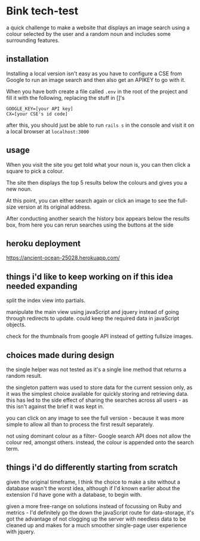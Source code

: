 # Bink tech-test
a quick challenge to make a website that displays an image search using a colour selected by the user and a random noun and includes some surrounding features.

## installation
Installing a local version isn't easy as you have to configure a CSE from Google to run an image search and then also get an APIKEY to go with it.

When you have both create a file called `.env` in the root of the project and fill it with the following, replacing the stuff in []'s

```
GOOGLE_KEY=[your API key]
CX=[your CSE's id code]
```
after this, you should just be able to run `rails s` in the console and visit it on a local browser at `localhost:3000`

## usage
When you visit the site you get told what your noun is, you can then click a square to pick a colour.

The site then displays the top 5 results below the colours and gives you a new noun.

At this point, you can either search again or click an image to see the full-size version at its original address.

After conducting another search the history box appears below the results box, from here you can rerun searches using the buttons at the side

## heroku deployment
https://ancient-ocean-25028.herokuapp.com/

## things i'd like to keep working on if this idea needed expanding

split the index view into partials.

manipulate the main view using javaScript and jquery instead of going through redirects to update. could keep the required data in javaScript objects.

check for the thumbnails from google API instead of getting fullsize images.

## choices made during design
the single helper was not tested as it's a single line method that returns a random result.

the singleton pattern was used to store data for the current session only, as it was the simplest choice available for quickly storing and retrieving data. this has led to the side effect of sharing the searches across all users - as this isn't against the brief it was kept in.

you can click on any image to see the full version - because it was more simple to allow all than to process the first result separately.

not using dominant colour as a filter- Google search API does not allow the colour red, amongst others. instead, the colour is appended onto the search term.

## things i'd do differently starting from scratch

given the original timeframe, I think the choice to make a site without a database wasn't the worst idea, although if I'd known earlier about the extension I'd have gone with a database, to begin with.

given a more free-range on solutions instead of focussing on Ruby and metrics - I'd definitely go the down the javaScript route for data-storage, it's got the advantage of not clogging up the server with needless data to be cleaned up and makes for a much smoother single-page user experience with jquery.
